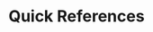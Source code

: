 ---
title: Quick References
Description: Command references for various topics.
sidebar_position: 1
---